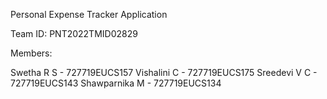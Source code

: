 Personal Expense Tracker Application

Team ID: PNT2022TMID02829

Members:

Swetha R S - 727719EUCS157
Vishalini C - 727719EUCS175
Sreedevi V C - 727719EUCS143
Shawparnika M - 727719EUCS134
